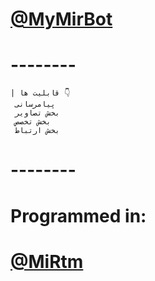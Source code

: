 <a href="telegram.me/MyMirBot"><h1>@MyMirBot</h1></a>
# --------
    | قابلیت ها 👇
     پیامرسانی
     بخش تصاویر
     بخش تخصص
     بخش ارتباط
# --------
<h1>Programmed in:</h1> <a href="telegram.me/MirTM"><h1>@MiRtm</h1></a>
